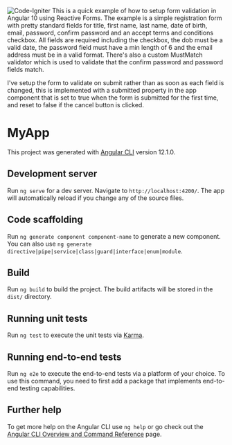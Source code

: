 ![Code-Igniter](https://img.shields.io/badge/Angular-DD0031?style=flat-square&logo=angular&logoColor=white)
This is a quick example of how to setup form validation in Angular 10 using Reactive Forms. The example is a simple registration form with pretty standard fields for title, first name, last name, date of birth, email, password, confirm password and an accept terms and conditions checkbox. All fields are required including the checkbox, the dob must be a valid date, the password field must have a min length of 6 and the email address must be in a valid format. There's also a custom MustMatch validator which is used to validate that the confirm password and password fields match.

I've setup the form to validate on submit rather than as soon as each field is changed, this is implemented with a submitted property in the app component that is set to true when the form is submitted for the first time, and reset to false if the cancel button is clicked.


# MyApp

This project was generated with [Angular CLI](https://github.com/angular/angular-cli) version 12.1.0.

## Development server

Run `ng serve` for a dev server. Navigate to `http://localhost:4200/`. The app will automatically reload if you change any of the source files.

## Code scaffolding

Run `ng generate component component-name` to generate a new component. You can also use `ng generate directive|pipe|service|class|guard|interface|enum|module`.

## Build

Run `ng build` to build the project. The build artifacts will be stored in the `dist/` directory.

## Running unit tests

Run `ng test` to execute the unit tests via [Karma](https://karma-runner.github.io).

## Running end-to-end tests

Run `ng e2e` to execute the end-to-end tests via a platform of your choice. To use this command, you need to first add a package that implements end-to-end testing capabilities.

## Further help

To get more help on the Angular CLI use `ng help` or go check out the [Angular CLI Overview and Command Reference](https://angular.io/cli) page.
